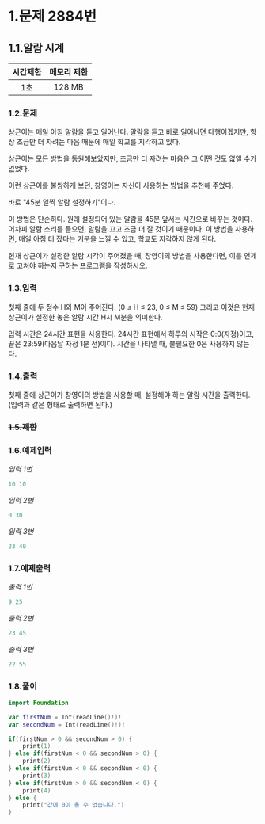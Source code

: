# 1.문제 2884번

## 1.1.알람 시계

시간제한|메모리 제한
|:---:|:---:|
|1초|128 MB

### 1.2.문제
상근이는 매일 아침 알람을 듣고 일어난다. 알람을 듣고 바로 일어나면 다행이겠지만, 항상 조금만 더 자려는 마음 때문에 매일 학교를 지각하고 있다.

상근이는 모든 방법을 동원해보았지만, 조금만 더 자려는 마음은 그 어떤 것도 없앨 수가 없었다.

이런 상근이를 불쌍하게 보던, 창영이는 자신이 사용하는 방법을 추천해 주었다.

바로 "45분 일찍 알람 설정하기"이다.

이 방법은 단순하다. 원래 설정되어 있는 알람을 45분 앞서는 시간으로 바꾸는 것이다. 어차피 알람 소리를 들으면, 알람을 끄고 조금 더 잘 것이기 때문이다. 이 방법을 사용하면, 매일 아침 더 잤다는 기분을 느낄 수 있고, 학교도 지각하지 않게 된다.

현재 상근이가 설정한 알람 시각이 주어졌을 때, 창영이의 방법을 사용한다면, 이를 언제로 고쳐야 하는지 구하는 프로그램을 작성하시오.

### 1.3.입력
첫째 줄에 두 정수 H와 M이 주어진다. (0 ≤ H ≤ 23, 0 ≤ M ≤ 59) 그리고 이것은 현재 상근이가 설정한 놓은 알람 시간 H시 M분을 의미한다.

입력 시간은 24시간 표현을 사용한다. 24시간 표현에서 하루의 시작은 0:0(자정)이고, 끝은 23:59(다음날 자정 1분 전)이다. 시간을 나타낼 때, 불필요한 0은 사용하지 않는다.

### 1.4.출력
첫째 줄에 상근이가 창영이의 방법을 사용할 때, 설정해야 하는 알람 시간을 출력한다. (입력과 같은 형태로 출력하면 된다.)

### ~~1.5.제한~~

### 1.6.예제입력
*입력 1번*
```swift
10 10
```
*입력 2번*
```swift
0 30
```
*입력 3번*
```swift
23 40
```

### 1.7.예제출력
*출력 1번*
```swift
9 25
 ```
 *출력 2번*
```swift
23 45
 ```
  *출력 3번*
```swift
22 55
 ```

### 1.8.풀이
```swift
import Foundation

var firstNum = Int(readLine()!)!
var secondNum = Int(readLine()!)!

if(firstNum > 0 && secondNum > 0) {
    print(1)
} else if(firstNum < 0 && secondNum > 0) {
    print(2)
} else if(firstNum < 0 && secondNum < 0) {
    print(3)
} else if(firstNum > 0 && secondNum < 0) {
    print(4)
} else {
    print("값에 0이 올 수 없습니다.")
}
```
